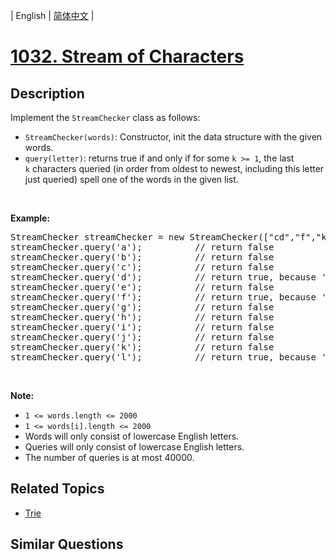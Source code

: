 
| English | [简体中文](README.md) |
# [1032. Stream of Characters](https://leetcode-cn.com/problems/stream-of-characters/)
## Description
<p>Implement the <code>StreamChecker</code> class as follows:</p>

<ul>
	<li><code>StreamChecker(words)</code>: Constructor, init the data structure with the given words.</li>
	<li><code>query(letter)</code>: returns true if and only if for some <code>k &gt;= 1</code>, the last <code>k</code>&nbsp;characters queried (in order from oldest to newest, including this letter just queried) spell one of the words in the given list.</li>
</ul>

<p>&nbsp;</p>

<p><strong>Example:</strong></p>

<pre>
StreamChecker streamChecker = new StreamChecker([&quot;cd&quot;,&quot;f&quot;,&quot;kl&quot;]); // init the dictionary.
streamChecker.query(&#39;a&#39;);          // return false
streamChecker.query(&#39;b&#39;);          // return false
streamChecker.query(&#39;c&#39;);          // return false
streamChecker.query(&#39;d&#39;);          // return true, because &#39;cd&#39; is in the wordlist
streamChecker.query(&#39;e&#39;);          // return false
streamChecker.query(&#39;f&#39;);          // return true, because &#39;f&#39; is in the wordlist
streamChecker.query(&#39;g&#39;);          // return false
streamChecker.query(&#39;h&#39;);          // return false
streamChecker.query(&#39;i&#39;);          // return false
streamChecker.query(&#39;j&#39;);          // return false
streamChecker.query(&#39;k&#39;);          // return false
streamChecker.query(&#39;l&#39;);          // return true, because &#39;kl&#39; is in the wordlist
</pre>

<p>&nbsp;</p>

<p><strong>Note:</strong></p>

<ul>
	<li><code>1 &lt;= words.length &lt;= 2000</code></li>
	<li><code>1 &lt;= words[i].length &lt;= 2000</code></li>
	<li>Words will only consist of lowercase English letters.</li>
	<li>Queries will only consist of lowercase English letters.</li>
	<li>The number of queries is at most&nbsp;40000.</li>
</ul>

## Related Topics
- [Trie](https://leetcode-cn.com/tag/trie)
## Similar Questions


